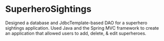 # SuperheroSightings

Designed a database and JdbcTemplate-based DAO for a superhero sightings application. Used Java and the Spring MVC framework to create an application that allowed users to add, delete, & edit superheroes.
